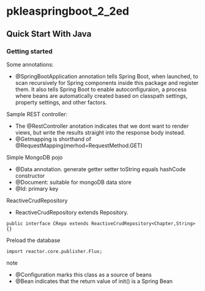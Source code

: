 # pkleaspringboot_2_2ed
## Quick Start With Java
### Getting started
Some annotations:
- @SpringBootApplication annotation tells Spring Boot, when launched, to scan recursively for Spring components inside this package and 
register them. It also tells Spring Boot to enable autoconfiguraion, a process where beans are automatically created based on classpath settings,
property settings, and other factors.



Sample REST controller:
- The @RestController anotation indicates that we dont want to render views, but write the results straight into the response body instead.
- @Getmapping is shorthand of @RequestMapping(merhod=RequestMethod.GET)



Simple MongoDB pojo
- @Data annotation. generate getter setter toString equals hashCode constructor
- @Document: suitable for mongoDB data store
- @Id: primary key


ReactiveCrudRepository
- ReactiveCrudRepository extends Repository.
```
public interface CRepo extends ReactiveCrudRepository<Chapter,String>{}
```


Preload the database
```
import reactor.core.publisher.Flux;
```
note
- @Configuration marks this class as a source of beans
- @Bean indicates that the return value of init() is a Spring Bean
